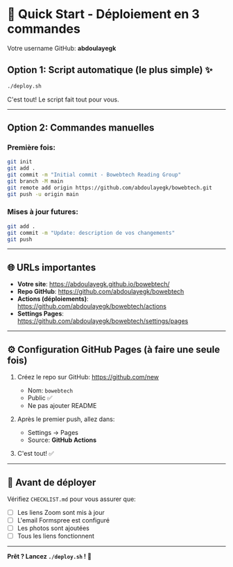 # 🎯 Quick Start - Déploiement en 3 commandes

Votre username GitHub: **abdoulayegk**

## Option 1: Script automatique (le plus simple) ✨

```bash
./deploy.sh
```

C'est tout! Le script fait tout pour vous.

---

## Option 2: Commandes manuelles

### Première fois:

```bash
git init
git add .
git commit -m "Initial commit - Bowebtech Reading Group"
git branch -M main
git remote add origin https://github.com/abdoulayegk/bowebtech.git
git push -u origin main
```

### Mises à jour futures:

```bash
git add .
git commit -m "Update: description de vos changements"
git push
```

---

## 🌐 URLs importantes

- **Votre site**: https://abdoulayegk.github.io/bowebtech/
- **Repo GitHub**: https://github.com/abdoulayegk/bowebtech
- **Actions (déploiements)**: https://github.com/abdoulayegk/bowebtech/actions
- **Settings Pages**: https://github.com/abdoulayegk/bowebtech/settings/pages

---

## ⚙️ Configuration GitHub Pages (à faire une seule fois)

1. Créez le repo sur GitHub: https://github.com/new

   - Nom: `bowebtech`
   - Public ✅
   - Ne pas ajouter README

2. Après le premier push, allez dans:

   - Settings → Pages
   - Source: **GitHub Actions**

3. C'est tout! ✅

---

## 🎨 Avant de déployer

Vérifiez `CHECKLIST.md` pour vous assurer que:

- [ ] Les liens Zoom sont mis à jour
- [ ] L'email Formspree est configuré
- [ ] Les photos sont ajoutées
- [ ] Tous les liens fonctionnent

---

**Prêt ? Lancez `./deploy.sh` ! 🚀**
